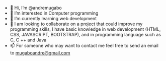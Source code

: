 - 👋 Hi, I’m @andremugabo
- 👀 I’m interested in Computer programming
- 🌱 I’m currently learning web development
- 💞️ I am looking to collaborate on a project that could improve my programming skills, I have basic knowledge in web development (HTML, CSS, JAVASCRIPT, BOOTSTRAP), and in programming language such as C, C ++ and Java
- 📫 For someone who may want to contact me feel free to send an email to mugaboandre@gmail.com

<!---
andremugabo/andremugabo is a ✨ special ✨ repository because its `README.md` (this file) appears on your GitHub profile.
You can click the Preview link to take a look at your changes.
--->
